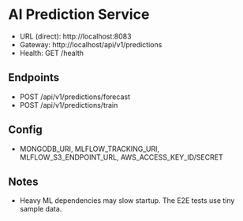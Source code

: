 # AI Prediction Service

- URL (direct): http://localhost:8083
- Gateway: http://localhost/api/v1/predictions
- Health: GET /health

## Endpoints
- POST /api/v1/predictions/forecast
- POST /api/v1/predictions/train

## Config
- MONGODB_URI, MLFLOW_TRACKING_URI, MLFLOW_S3_ENDPOINT_URL, AWS_ACCESS_KEY_ID/SECRET

## Notes
- Heavy ML dependencies may slow startup. The E2E tests use tiny sample data.
